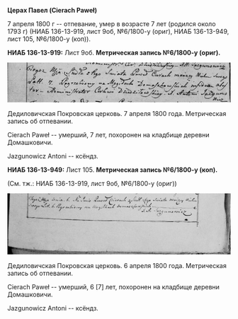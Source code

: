 **Церах Павел (Cierach Paweł)**

7 апреля 1800 г -- отпевание, умер в возрасте 7 лет (родился около 1793
г) (НИАБ 136-13-919, лист 9об, №6/1800-у (ориг), НИАБ 136-13-949, лист
105, №6/1800-у (коп)).

**НИАБ 136-13-919:** Лист 9об. **Метрическая запись №6/1800-у (ориг).**

![](./media/953e5246bcc1d296e463c7bdbefc90617b054aac.png)

Дедиловичская Покровская церковь. 7 апреля 1800 года. Метрическая запись
об отпевании.

Cierach Paweł -- умерший, 7 лет, похоронен на кладбище деревни
Домашковичи.

Jazgunowicz Antoni -- ксёндз.

**НИАБ 136-13-949:** Лист 105. **Метрическая запись №6/1800-у (коп).**

(См. тж.: НИАБ 136-13-919, лист 9об, №6/1800-у (ориг))

![](./media/5abed80024e78b9ba4d91d77fcb05b374ad686ae.png)

Дедиловичская Покровская церковь. 6 апреля 1800 года. Метрическая запись
об отпевании.

Cierach Paweł -- умерший, 6 \[7\] лет, похоронен на кладбище деревни
Домашковичи.

Jazgunowicz Antoni -- ксёндз.
